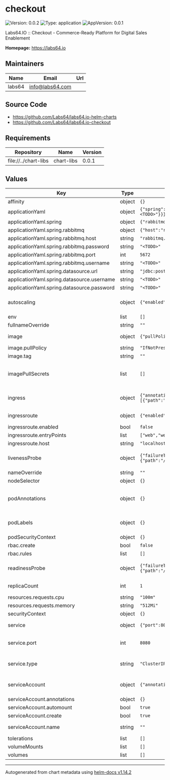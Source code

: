 # checkout

![Version: 0.0.2](https://img.shields.io/badge/Version-0.0.2-informational?style=flat-square) ![Type: application](https://img.shields.io/badge/Type-application-informational?style=flat-square) ![AppVersion: 0.0.1](https://img.shields.io/badge/AppVersion-0.0.1-informational?style=flat-square)

Labs64.IO :: Checkout - Commerce-Ready Platform for Digital Sales Enablement

**Homepage:** <https://labs64.io>

## Maintainers

| Name | Email | Url |
| ---- | ------ | --- |
| labs64 | <info@labs64.com> |  |

## Source Code

* <https://github.com/Labs64/labs64.io-helm-charts>
* <https://github.com/Labs64/labs64.io-checkout>

## Requirements

| Repository | Name | Version |
|------------|------|---------|
| file://../chart-libs | chart-libs | 0.0.1 |

## Values

| Key | Type | Default                                                                                                                                            | Description |
|-----|------|----------------------------------------------------------------------------------------------------------------------------------------------------|-------------|
| affinity | object | `{}`                                                                                                                                               |  |
| applicationYaml | object | `{"spring":{"rabbitmq":{"host":"rabbitmq.default.svc.cluster.local","password":"<TODO>","port":5672,"username":"<TODO>"}}}`                        | Additional application properties |
| applicationYaml.spring | object | `{"rabbitmq":{"host":"rabbitmq.default.svc.cluster.local","password":"<TODO>","port":5672,"username":"<TODO>"}}`                                   | Spring configuration |
| applicationYaml.spring.rabbitmq | object | `{"host":"rabbitmq.default.svc.cluster.local","password":"<TODO>","port":5672,"username":"<TODO>"}`                                                | RabbitMQ connection params |
| applicationYaml.spring.rabbitmq.host | string | `"rabbitmq.default.svc.cluster.local"`                                                                                                             | RabbitMQ host name; default: rabbitmq.<namespace>.svc.cluster.local |
| applicationYaml.spring.rabbitmq.password | string | `"<TODO>"`                                                                                                                                         | RabbitMQ password |
| applicationYaml.spring.rabbitmq.port | int | `5672`                                                                                                                                             | RabbitMQ port; default: 5672 |
| applicationYaml.spring.rabbitmq.username | string | `"<TODO>"`                                                                                                                                         | RabbitMQ username |
| applicationYaml.spring.datasource.url | string | `"jdbc:postgresql://postgres.default.svc.cluster.local:5432/checkout"`                                                                             | JDBC connection URL to PostgreSQL |
| applicationYaml.spring.datasource.username | string | `"<TODO>"`                                                                                                                                         | PostgreSQL username |
| applicationYaml.spring.datasource.password | string | `"<TODO>"`                                                                                                                                         | PostgreSQL password |
| autoscaling | object | `{"enabled":false,"maxReplicas":3,"minReplicas":1,"targetCPUUtilizationPercentage":80}`                                                            | This section is for setting up autoscaling more information can be found here: https://kubernetes.io/docs/concepts/workloads/autoscaling/ |
| env | list | `[]`                                                                                                                                               |  |
| fullnameOverride | string | `""`                                                                                                                                               |  |
| image | object | `{"pullPolicy":"IfNotPresent","repository":"labs64/checkout","tag":""}`                                                                            | This sets the container image more information can be found here: https://kubernetes.io/docs/concepts/containers/images/ |
| image.pullPolicy | string | `"IfNotPresent"`                                                                                                                                   | This sets the pull policy for images. |
| image.tag | string | `""`                                                                                                                                               | Overrides the image tag whose default is the chart appVersion. |
| imagePullSecrets | list | `[]`                                                                                                                                               | This is for the secrets for pulling an image from a private repository more information can be found here: https://kubernetes.io/docs/tasks/configure-pod-container/pull-image-private-registry/ |
| ingress | object | `{"annotations":{},"className":"nginx","enabled":false,"hosts":[{"host":"localhost","paths":[{"path":"/","pathType":"Prefix"}]}],"tls":[]}`        | This block is for setting up the ingress for more information can be found here: https://kubernetes.io/docs/concepts/services-networking/ingress/ |
| ingressroute | object | `{"enabled":false,"entryPoints":["web","websecure"],"host":"localhost"}`                                                                           | IngressRoute configuration for Traefik more information can be found here: https://doc.traefik.io/traefik/routing/providers/kubernetes-crd/ |
| ingressroute.enabled | bool | `false`                                                                                                                                            | This sets whether the IngressRoute is enabled or not |
| ingressroute.entryPoints | list | `["web","websecure"]`                                                                                                                              | Entry points for the IngressRoute |
| ingressroute.host | string | `"localhost"`                                                                                                                                      | Host for the IngressRoute |
| livenessProbe | object | `{"failureThreshold":3,"httpGet":{"path":"/actuator/health/liveness","port":8080},"initialDelaySeconds":30,"periodSeconds":10,"timeoutSeconds":2}` | This is to setup the liveness probes more information can be found here: https://kubernetes.io/docs/tasks/configure-pod-container/configure-liveness-readiness-startup-probes/ |
| nameOverride | string | `""`                                                                                                                                               | This is to override the chart name. |
| nodeSelector | object | `{}`                                                                                                                                               |  |
| podAnnotations | object | `{}`                                                                                                                                               | This is for setting Kubernetes Annotations to a Pod. For more information checkout: https://kubernetes.io/docs/concepts/overview/working-with-objects/annotations/ |
| podLabels | object | `{}`                                                                                                                                               | This is for setting Kubernetes Labels to a Pod. For more information checkout: https://kubernetes.io/docs/concepts/overview/working-with-objects/labels/ |
| podSecurityContext | object | `{}`                                                                                                                                               |  |
| rbac.create | bool | `false`                                                                                                                                            |  |
| rbac.rules | list | `[]`                                                                                                                                               |  |
| readinessProbe | object | `{"failureThreshold":3,"httpGet":{"path":"/actuator/health/readiness","port":8080},"initialDelaySeconds":10,"periodSeconds":5,"timeoutSeconds":2}` | This is to setup the readiness probes more information can be found here: https://kubernetes.io/docs/tasks/configure-pod-container/configure-liveness-readiness-startup-probes/ |
| replicaCount | int | `1`                                                                                                                                                | This will set the replicaset count more information can be found here: https://kubernetes.io/docs/concepts/workloads/controllers/replicaset/ |
| resources.requests.cpu | string | `"100m"`                                                                                                                                           |  |
| resources.requests.memory | string | `"512Mi"`                                                                                                                                          |  |
| securityContext | object | `{}`                                                                                                                                               |  |
| service | object | `{"port":8080,"type":"ClusterIP"}`                                                                                                                 | This is for setting up a service more information can be found here: https://kubernetes.io/docs/concepts/services-networking/service/ |
| service.port | int | `8080`                                                                                                                                             | This sets the ports more information can be found here: https://kubernetes.io/docs/concepts/services-networking/service/#field-spec-ports |
| service.type | string | `"ClusterIP"`                                                                                                                                      | This sets the service type more information can be found here: https://kubernetes.io/docs/concepts/services-networking/service/#publishing-services-service-types |
| serviceAccount | object | `{"annotations":{},"automount":true,"create":true,"name":""}`                                                                                      | This section builds out the service account more information can be found here: https://kubernetes.io/docs/concepts/security/service-accounts/ |
| serviceAccount.annotations | object | `{}`                                                                                                                                               | Annotations to add to the service account |
| serviceAccount.automount | bool | `true`                                                                                                                                             | Automatically mount a ServiceAccount's API credentials? |
| serviceAccount.create | bool | `true`                                                                                                                                             | Specifies whether a service account should be created |
| serviceAccount.name | string | `""`                                                                                                                                               | The name of the service account to use. If not set and create is true, a name is generated using the fullname template |
| tolerations | list | `[]`                                                                                                                                               |  |
| volumeMounts | list | `[]`                                                                                                                                               | Additional volumeMounts on the output Deployment definition. |
| volumes | list | `[]`                                                                                                                                               | Additional volumes on the output Deployment definition. |

----------------------------------------------
Autogenerated from chart metadata using [helm-docs v1.14.2](https://github.com/norwoodj/helm-docs/releases/v1.14.2)
